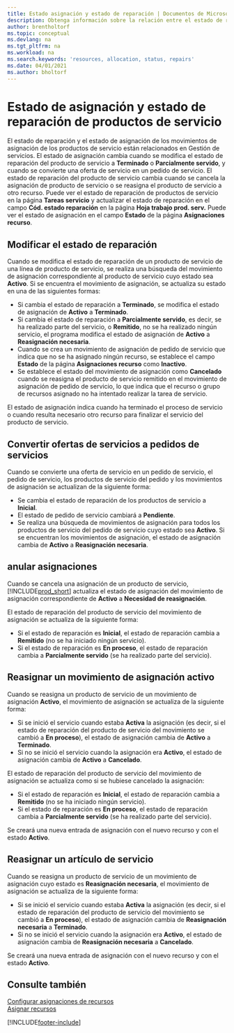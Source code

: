 ```yaml
---
title: Estado asignación y estado de reparación | Documentos de Microsoft
description: Obtenga información sobre la relación entre el estado de reparación de los elementos de servicio y el estado de asignación de las entradas de asignación.
author: brentholtorf
ms.topic: conceptual
ms.devlang: na
ms.tgt_pltfrm: na
ms.workload: na
ms.search.keywords: 'resources, allocation, status, repairs'
ms.date: 04/01/2021
ms.author: bholtorf
---
```

# <a name="allocation-status-and-repair-status-of-service-items"></a><a name="allocation-status-and-repair-status-of-service-items"></a><a name="allocation-status-and-repair-status-of-service-items"></a><a name="allocation-status-and-repair-status-of-service-items"></a>Estado de asignación y estado de reparación de productos de servicio
El estado de reparación y el estado de asignación de los movimientos de asignación de los productos de servicio están relacionados en Gestión de servicios. El estado de asignación cambia cuando se modifica el estado de reparación del producto de servicio a **Terminado** o **Parcialmente servido**, y cuando se convierte una oferta de servicio en un pedido de servicio. El estado de reparación del producto de servicio cambia cuando se cancela la asignación de producto de servicio o se reasigna el producto de servicio a otro recurso. Puede ver el estado de reparación de productos de servicio en la página **Tareas servicio** y actualizar el estado de reparación en el campo **Cód. estado reparación** en la página **Hoja trabajo prod. serv.** Puede ver el estado de asignación en el campo **Estado** de la página **Asignaciones recurso**.  
  
## <a name="changing-repair-status"></a><a name="changing-repair-status"></a><a name="changing-repair-status"></a><a name="changing-repair-status"></a>Modificar el estado de reparación
Cuando se modifica el estado de reparación de un producto de servicio de una línea de producto de servicio, se realiza una búsqueda del movimiento de asignación correspondiente al producto de servicio cuyo estado sea **Activo**. Si se encuentra el movimiento de asignación, se actualiza su estado en una de las siguientes formas:  
  
* Si cambia el estado de reparación a **Terminado**, se modifica el estado de asignación de **Activo** a **Terminado**.  
* Si cambia el estado de reparación a **Parcialmente servido**, es decir, se ha realizado parte del servicio, o **Remitido**, no se ha realizado ningún servicio, el programa modifica el estado de asignación de **Activo** a **Reasignación necesaria**.  
* Cuando se crea un movimiento de asignación de pedido de servicio que indica que no se ha asignado ningún recurso, se establece el campo **Estado** de la página **Asignaciones recurso** como **Inactivo**.  
* Se establece el estado del movimiento de asignación como **Cancelado** cuando se reasigna el producto de servicio remitido en el movimiento de asignación de pedido de servicio, lo que indica que el recurso o grupo de recursos asignado no ha intentado realizar la tarea de servicio.  
  
El estado de asignación indica cuando ha terminado el proceso de servicio o cuando resulta necesario otro recurso para finalizar el servicio del producto de servicio.  
  
## <a name="converting-service-quotes-to-service-orders"></a><a name="converting-service-quotes-to-service-orders"></a><a name="converting-service-quotes-to-service-orders"></a><a name="converting-service-quotes-to-service-orders"></a>Convertir ofertas de servicios a pedidos de servicios
Cuando se convierte una oferta de servicio en un pedido de servicio, el pedido de servicio, los productos de servicio del pedido y los movimientos de asignación se actualizan de la siguiente forma:  
  
* Se cambia el estado de reparación de los productos de servicio a **Inicial**.  
* El estado de pedido de servicio cambiará a **Pendiente**.  
* Se realiza una búsqueda de movimientos de asignación para todos los productos de servicio del pedido de servicio cuyo estado sea **Activo**. Si se encuentran los movimientos de asignación, el estado de asignación cambia de **Activo** a **Reasignación necesaria**.  
  
## <a name="canceling-allocations"></a><a name="canceling-allocations"></a><a name="canceling-allocations"></a><a name="canceling-allocations"></a>anular asignaciones
Cuando se cancela una asignación de un producto de servicio, [!INCLUDE[prod_short](includes/prod_short.md)] actualiza el estado de asignación del movimiento de asignación correspondiente de **Activo** a **Necesidad de reasignación**.

El estado de reparación del producto de servicio del movimiento de asignación se actualiza de la siguiente forma:  
  
* Si el estado de reparación es **Inicial**, el estado de reparación cambia a **Remitido** (no se ha iniciado ningún servicio).  
* Si el estado de reparación es **En proceso**, el estado de reparación cambia a **Parcialmente servido** (se ha realizado parte del servicio).  
  
## <a name="reallocating-an-active-allocation-entry"></a><a name="reallocating-an-active-allocation-entry"></a><a name="reallocating-an-active-allocation-entry"></a><a name="reallocating-an-active-allocation-entry"></a>Reasignar un movimiento de asignación activo
Cuando se reasigna un producto de servicio de un movimiento de asignación **Activo**, el movimiento de asignación se actualiza de la siguiente forma:  
  
* Si se inició el servicio cuando estaba **Activa** la asignación (es decir, si el estado de reparación del producto de servicio del movimiento se cambió a **En proceso**), el estado de asignación cambia de **Activo** a **Terminado**.  
* Si no se inició el servicio cuando la asignación era **Activo**, el estado de asignación cambia de **Activo** a **Cancelado**.  
  
El estado de reparación del producto de servicio del movimiento de asignación se actualiza como si se hubiese cancelado la asignación:  
  
* Si el estado de reparación es **Inicial**, el estado de reparación cambia a **Remitido** (no se ha iniciado ningún servicio).  
* Si el estado de reparación es **En proceso**, el estado de reparación cambia a **Parcialmente servido** (se ha realizado parte del servicio).  
  
Se creará una nueva entrada de asignación con el nuevo recurso y con el estado **Activo**.  
  
## <a name="reallocating-a-service-item"></a><a name="reallocating-a-service-item"></a><a name="reallocating-a-service-item"></a><a name="reallocating-a-service-item"></a>Reasignar un artículo de servicio
Cuando se reasigna un producto de servicio de un movimiento de asignación cuyo estado es **Reasignación necesaria**, el movimiento de asignación se actualiza de la siguiente forma:  
  
* Si se inició el servicio cuando estaba **Activa** la asignación (es decir, si el estado de reparación del producto de servicio del movimiento se cambió a **En proceso**), el estado de asignación cambia de **Reasignación necesaria** a **Terminado**.  
* Si no se inició el servicio cuando la asignación era **Activo**, el estado de asignación cambia de **Reasignación necesaria** a **Cancelado**.  
  
Se creará una nueva entrada de asignación con el nuevo recurso y con el estado **Activo**.  
  
## <a name="see-also"></a><a name="see-also"></a><a name="see-also"></a><a name="see-also"></a>Consulte también
[Configurar asignaciones de recursos](service-how-setup-resource-allocation.md)  
[Asignar recursos](service-how-to-allocate-resources.md)  



[!INCLUDE[footer-include](includes/footer-banner.md)]
